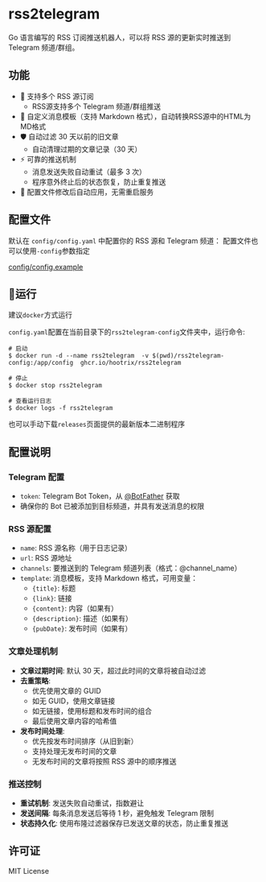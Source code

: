# rss2telegram

Go 语言编写的 RSS 订阅推送机器人，可以将 RSS 源的更新实时推送到 Telegram 频道/群组。

## 功能

- 🚀 支持多个 RSS 源订阅
  - RSS源支持多个 Telegram 频道/群组推送
- 🎨 自定义消息模板（支持 Markdown 格式），自动转换RSS源中的HTML为MD格式
- 🛡️ 自动过滤 30 天以前的旧文章
  - 自动清理过期的文章记录（30 天）
- ⚡️ 可靠的推送机制
  -  消息发送失败自动重试（最多 3 次）
  -  程序意外终止后的状态恢复，防止重复推送
- 🎉 配置文件修改后自动应用，无需重启服务


## 配置文件
默认在 `config/config.yaml` 中配置你的 RSS 源和 Telegram 频道：
配置文件也可以使用`-config`参数指定

[config/config.example](config/config.yaml.example#L1)


## 🐳运行

建议`docker`方式运行

`config.yaml`配置在当前目录下的`rss2telegram-config`文件夹中，运行命令:
```
# 启动
$ docker run -d --name rss2telegram  -v $(pwd)/rss2telegram-config:/app/config  ghcr.io/hootrix/rss2telegram 

# 停止
$ docker stop rss2telegram

# 查看运行日志
$ docker logs -f rss2telegram

```

也可以手动下载`releases`页面提供的最新版本二进制程序


## 配置说明

### Telegram 配置
- `token`: Telegram Bot Token，从 [@BotFather](https://t.me/BotFather) 获取
- 确保你的 Bot 已被添加到目标频道，并具有发送消息的权限

### RSS 源配置
- `name`: RSS 源名称（用于日志记录）
- `url`: RSS 源地址
- `channels`: 要推送到的 Telegram 频道列表（格式：@channel_name）
- `template`: 消息模板，支持 Markdown 格式，可用变量：
  - `{title}`: 标题
  - `{link}`: 链接
  - `{content}`: 内容（如果有）
  - `{description}`: 描述（如果有）
  - `{pubDate}`: 发布时间（如果有）

### 文章处理机制
- **文章过期时间**: 默认 30 天，超过此时间的文章将被自动过滤
- **去重策略**: 
  - 优先使用文章的 GUID
  - 如无 GUID，使用文章链接
  - 如无链接，使用标题和发布时间的组合
  - 最后使用文章内容的哈希值
- **发布时间处理**:
  - 优先按发布时间排序（从旧到新）
  - 支持处理无发布时间的文章
  - 无发布时间的文章将按照 RSS 源中的顺序推送

### 推送控制
- **重试机制**: 发送失败自动重试，指数避让
- **发送间隔**: 每条消息发送后等待 1 秒，避免触发 Telegram 限制
- **状态持久化**: 使用布隆过滤器保存已发送文章的状态，防止重复推送

## 许可证

MIT License

